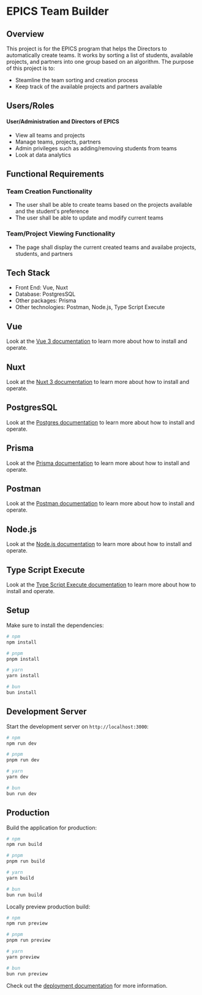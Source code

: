 # EPICS Team Builder 

## Overview

This project is for the EPICS program that helps the Directors to automatically create teams. 
It works by sorting a list of students, available projects, and partners into one group based on an algorithm.
The purpose of this project is to:

- Steamline the team sorting and creation process
- Keep track of the available projects and partners available

## Users/Roles

#### User/Administration and Directors of EPICS

- View all teams and projects
- Manage teams, projects, partners
- Admin privileges such as adding/removing students from teams
- Look at data analytics


## Functional Requirements

### Team Creation Functionality

- The user shall be able to create teams based on the projects available and the student's preference
- The user shall be able to update and modify current teams 

### Team/Project Viewing Functionality

- The page shall display the current created teams and availabe projects, students, and partners


## Tech Stack

- Front End: Vue, Nuxt
- Database: PostgresSQL
- Other packages: Prisma
- Other technologies: Postman, Node.js, Type Script Execute

## Vue

Look at the [Vue 3 documentation](https://vuejs.org/guide/introduction.html) to learn more about how to install and operate.

## Nuxt

Look at the [Nuxt 3 documentation](https://nuxt.com/docs/getting-started/introduction) to learn more about how to install and operate.

## PostgresSQL

Look at the [Postgres documentation](https://www.postgresql.org/docs/) to learn more about how to install and operate.

## Prisma

Look at the [Prisma documentation](https://www.prisma.io/docs) to learn more about how to install and operate.

## Postman

Look at the [Postman documentation](https://learning.postman.com/docs/introduction/overview/) to learn more about how to install and operate.

## Node.js

Look at the [Node.js documentation](https://nodejs.org/docs/latest/api/) to learn more about how to install and operate.

## Type Script Execute

Look at the [Type Script Execute documentation](https://tsx.is/getting-started) to learn more about how to install and operate.

## Setup

Make sure to install the dependencies:

```bash
# npm
npm install

# pnpm
pnpm install

# yarn
yarn install

# bun
bun install
```

## Development Server

Start the development server on `http://localhost:3000`:

```bash
# npm
npm run dev

# pnpm
pnpm run dev

# yarn
yarn dev

# bun
bun run dev
```

## Production

Build the application for production:

```bash
# npm
npm run build

# pnpm
pnpm run build

# yarn
yarn build

# bun
bun run build
```

Locally preview production build:

```bash
# npm
npm run preview

# pnpm
pnpm run preview

# yarn
yarn preview

# bun
bun run preview
```

Check out the [deployment documentation](https://nuxt.com/docs/getting-started/deployment) for more information.
